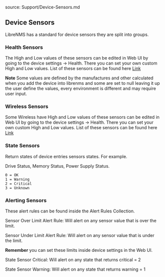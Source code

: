 source: Support/Device-Sensors.md

## Device Sensors 

LibreNMS has a standard for device sensors they are split into groups.

### Health Sensors

The High and Low values of these sensors can be edited in Web UI by going to the device settings -> Health. There you can set your own custom
High and Low values. List of these sensors can be found here [Link](../Developing/os/Health-Information.md)

**Note** Some values are defined by the manufactures and other calculated when you add the device into librenms and some are set to null leaving it up
the user define the values, every environment is different and may require user input. 


### Wireless Sensors

Some Wireless have  High and Low values of these sensors can be edited in Web UI by going to the device settings -> Health. There you can set your own custom
High and Low values. List of these sensors can be found here [Link](../Developing/os/Wireless-Sensors.md)


### State Sensors

Return states of device entries sensors states. For example. 

Drive Status, Memory Status, Power Supply Status. 

```
0 = OK
1 = Warning
2 = Critical
3 = Unknown
````

### Alerting Sensors

These alert rules can be found inside the Alert Rules Collection.

Sensor Over Limit Alert Rule:  Will alert on any sensor value that is over the limit.

Sensor Under Limit Alert Rule: Will alert on any sensor value that is under the limit.

**Remember** you can set these limits inside device settings in the Web UI.

State Sensor Critical: Will alert on any state that returns critical = 2

State Sensor Warning: Will alert on any state that returns warning = 1

